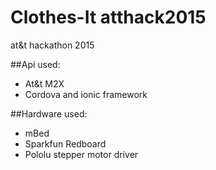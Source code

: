Clothes-It atthack2015
======================

at&amp;t hackathon 2015

##Api used:
* At&t M2X
* Cordova and ionic framework

##Hardware used:
* mBed
* Sparkfun Redboard
* Pololu stepper motor driver


